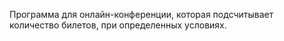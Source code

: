 Программа для онлайн-конференции, которая подсчитывает количество билетов, при определенных условиях.